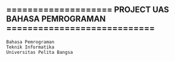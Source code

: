 ##  ==================== PROJECT UAS BAHASA PEMROGRAMAN ============================

    Bahasa Pemrograman
    Teknik Informatika
    Universitas Pelita Bangsa


